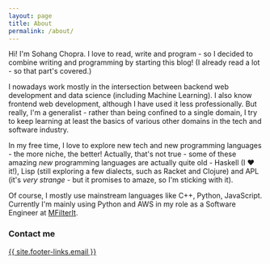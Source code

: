 ```yaml
---
layout: page
title: About
permalink: /about/
---
```


Hi! I'm Sohang Chopra. I love to read, write and program - so I decided to combine writing
and programming by starting this blog! (I already read a lot - so that part's covered.)

I nowadays work mostly in the intersection between backend web development and data science (including Machine Learning). I also know frontend web development, although I have used it less professionally. But really, I'm a generalist - rather than being confined to a single domain, I try to keep learning at least the basics of various other domains in the tech and software industry.

In my free time, I love to explore new tech and new programming languages - the more niche, the better!
Actually, that's not true - some of these amazing *new* programming languages are actually
quite old - Haskell (I ❤️ it!), Lisp (still exploring a few dialects, such as Racket and
Clojure) and APL (it's *very strange* - but it promises to amaze, so I'm sticking with it).

Of course, I mostly use mainstream languages like C++, Python, JavaScript.
Currently I'm mainly using Python and AWS in my role as a Software Engineer at [MFilterIt](https://www.mfilterit.com/).

### Contact me

<a href="mailto:{{ site.footer-links.email }}" target="_blank">
  {{ site.footer-links.email }}
</a>
